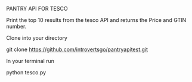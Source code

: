PANTRY API FOR TESCO

Print the top 10 results from the tesco API and returns the
Price and GTIN number.

Clone into your directory

git clone https://github.com/introvertsgo/pantryapitest.git

In your terminal run 

  python tesco.py
